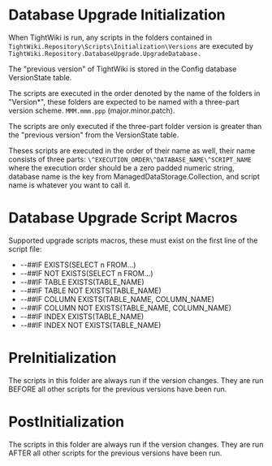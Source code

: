 # Database Upgrade Initialization
When TightWiki is run, any scripts in the folders contained in
``TightWiki.Repository\Scripts\Initialization\Versions``
are executed by ``TightWiki.Repository.DatabaseUpgrade.UpgradeDatabase.``

The "previous version" of TightWiki is stored in the Config database VersionState table.

The scripts are executed in the order denoted by the name of the folders in "Version\*", these folders are
expected to be named with a three-part version scheme. ``MMM.mmm.ppp`` (major.minor.patch).

The scripts are only executed if the three-part folder version is
greater than the "previous version" from the VersionState table.

Theses scripts are executed in the order of their name as well, their name consists of three parts:
``\^EXECUTION_ORDER\^DATABASE_NAME\^SCRIPT_NAME`` where the execution order should be a zero padded numeric string,
database name is the key from ManagedDataStorage.Collection, and script name is whatever you want to call it.

# Database Upgrade Script Macros
Supported upgrade scripts macros, these must exist on the first line of the script file:

* --##IF EXISTS(SELECT n FROM...)
* --##IF NOT EXISTS(SELECT n FROM...)
* --##IF TABLE EXISTS(TABLE_NAME)
* --##IF TABLE NOT EXISTS(TABLE_NAME)
* --##IF COLUMN EXISTS(TABLE_NAME, COLUMN_NAME)
* --##IF COLUMN NOT EXISTS(TABLE_NAME, COLUMN_NAME)
* --##IF INDEX EXISTS(TABLE_NAME)
* --##IF INDEX NOT EXISTS(TABLE_NAME)

# PreInitialization
The scripts in this folder are always run if the version changes.
They are run BEFORE all other scripts for the previous versions have been run.

# PostInitialization
The scripts in this folder are always run if the version changes.
They are run AFTER all other scripts for the previous versions have been run.
